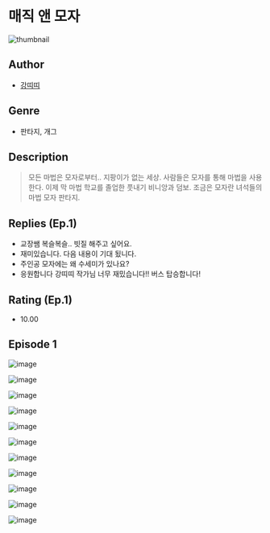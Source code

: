 # 매직 앤 모자
![thumbnail](https://image-comic.pstatic.net/user_contents_data/challenge_comic/2023/05/25/367141/upload_3761972648711959605_480x623.jpeg)

## Author
- [강띠띠](https://comic.naver.com/artistTitle?id=367141)

## Genre
- 판타지, 개그

## Description
> 모든 마법은 모자로부터.. 지팡이가 없는 세상. 사람들은 모자를 통해 마법을 사용한다. 이제 막 마법 학교를 졸업한 풋내기 비니앙과 덤보. 조금은 모자란 녀석들의 마법 모자 판타지.

## Replies (Ep.1)
- 교장쌤 복슬복슬.. 빗질 해주고 싶어요.
- 재미있습니다. 다음 내용이 기대 됬니다.
- 주인공 모자에는 왜 수세미가 있나요?
- 응원합니다 강띠띠 작가님 너무 재밌습니다!! 버스 탑승합니다!

## Rating (Ep.1)
- 10.00

## Episode 1
![image](https://image-comic.pstatic.net/user_contents_data/challenge_comic/2023/05/25/367141/upload_3546919195157685601.jpeg)

![image](https://image-comic.pstatic.net/user_contents_data/challenge_comic/2023/05/25/367141/upload_7365136029711556914.jpeg)

![image](https://image-comic.pstatic.net/user_contents_data/challenge_comic/2023/05/25/367141/upload_7306017479869151283.jpeg)

![image](https://image-comic.pstatic.net/user_contents_data/challenge_comic/2023/05/25/367141/upload_3990860209095522609.jpeg)

![image](https://image-comic.pstatic.net/user_contents_data/challenge_comic/2023/05/25/367141/upload_3990860192654111033.jpeg)

![image](https://image-comic.pstatic.net/user_contents_data/challenge_comic/2023/05/25/367141/upload_3977861787712775014.jpeg)

![image](https://image-comic.pstatic.net/user_contents_data/challenge_comic/2023/05/25/367141/upload_3979319937682978097.jpeg)

![image](https://image-comic.pstatic.net/user_contents_data/challenge_comic/2023/05/25/367141/upload_3976739168321561397.jpeg)

![image](https://image-comic.pstatic.net/user_contents_data/challenge_comic/2023/05/25/367141/upload_3618984494481105508.jpeg)

![image](https://image-comic.pstatic.net/user_contents_data/challenge_comic/2023/05/25/367141/upload_3833747896669517926.jpeg)

![image](https://image-comic.pstatic.net/user_contents_data/challenge_comic/2023/05/25/367141/upload_7364285024119841077.jpeg)
